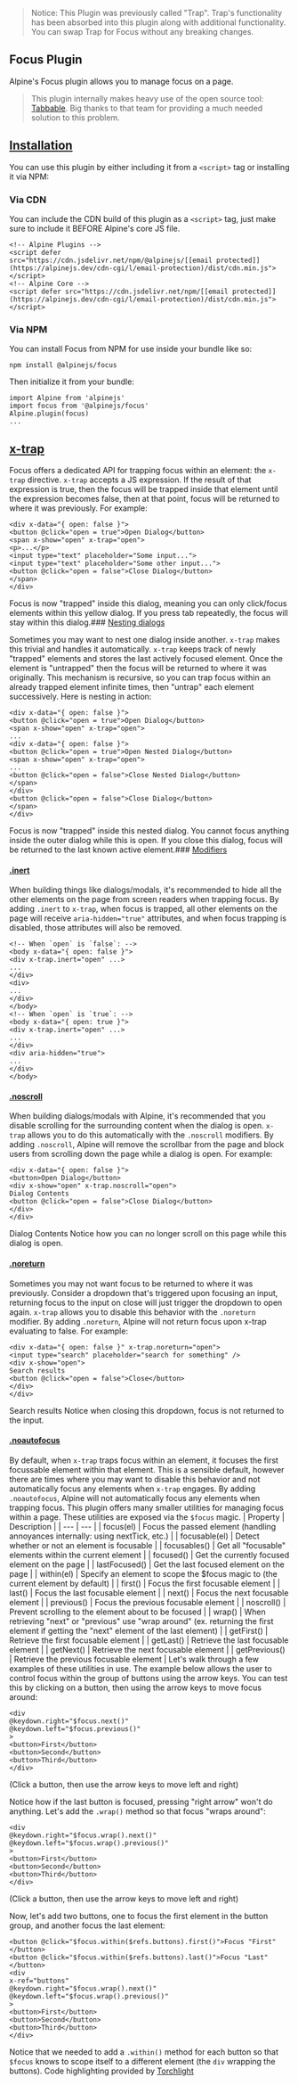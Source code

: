 > Notice: This Plugin was previously called "Trap". Trap's functionality has been absorbed into this plugin along with additional functionality. You can swap Trap for Focus without any breaking changes.


## Focus Plugin


Alpine's Focus plugin allows you to manage focus on a page.

> This plugin internally makes heavy use of the open source tool: [Tabbable](https://github.com/focus-trap/tabbable). Big thanks to that team for providing a much needed solution to this problem.


## [Installation](#installation)


You can use this plugin by either including it from a `<script>` tag or installing it via NPM:


### Via CDN


You can include the CDN build of this plugin as a `<script>` tag, just make sure to include it BEFORE Alpine's core JS file.
```
<!-- Alpine Plugins -->
<script defer src="https://cdn.jsdelivr.net/npm/@alpinejs/[[email protected]](https://alpinejs.dev/cdn-cgi/l/email-protection)/dist/cdn.min.js"></script>
<!-- Alpine Core -->
<script defer src="https://cdn.jsdelivr.net/npm/[[email protected]](https://alpinejs.dev/cdn-cgi/l/email-protection)/dist/cdn.min.js"></script>
```


### Via NPM


You can install Focus from NPM for use inside your bundle like so:
```
npm install @alpinejs/focus
```
Then initialize it from your bundle:
```
import Alpine from 'alpinejs'
import focus from '@alpinejs/focus'
Alpine.plugin(focus)
...
```


## [x-trap](#x-trap)


Focus offers a dedicated API for trapping focus within an element: the `x-trap` directive.
`x-trap` accepts a JS expression. If the result of that expression is true, then the focus will be trapped inside that element until the expression becomes false, then at that point, focus will be returned to where it was previously.
For example:
```
<div x-data="{ open: false }">
<button @click="open = true">Open Dialog</button>
<span x-show="open" x-trap="open">
<p>...</p>
<input type="text" placeholder="Some input...">
<input type="text" placeholder="Some other input...">
<button @click="open = false">Close Dialog</button>
</span>
</div>
```

Focus is now "trapped" inside this dialog, meaning you can only click/focus elements within this yellow dialog. If you press tab repeatedly, the focus will stay within this dialog.### [Nesting dialogs](#nesting)

Sometimes you may want to nest one dialog inside another. `x-trap` makes this trivial and handles it automatically.
`x-trap` keeps track of newly "trapped" elements and stores the last actively focused element. Once the element is "untrapped" then the focus will be returned to where it was originally.
This mechanism is recursive, so you can trap focus within an already trapped element infinite times, then "untrap" each element successively.
Here is nesting in action:
```
<div x-data="{ open: false }">
<button @click="open = true">Open Dialog</button>
<span x-show="open" x-trap="open">
...
<div x-data="{ open: false }">
<button @click="open = true">Open Nested Dialog</button>
<span x-show="open" x-trap="open">
...
<button @click="open = false">Close Nested Dialog</button>
</span>
</div>
<button @click="open = false">Close Dialog</button>
</span>
</div>
```

Focus is now "trapped" inside this nested dialog. You cannot focus anything inside the outer dialog while this is open. If you close this dialog, focus will be returned to the last known active element.### [Modifiers](#modifiers)


#### [.inert](#inert)


When building things like dialogs/modals, it's recommended to hide all the other elements on the page from screen readers when trapping focus.
By adding `.inert` to `x-trap`, when focus is trapped, all other elements on the page will receive `aria-hidden="true"` attributes, and when focus trapping is disabled, those attributes will also be removed.
```
<!-- When `open` is `false`: -->
<body x-data="{ open: false }">
<div x-trap.inert="open" ...>
...
</div>
<div>
...
</div>
</body>
<!-- When `open` is `true`: -->
<body x-data="{ open: true }">
<div x-trap.inert="open" ...>
...
</div>
<div aria-hidden="true">
...
</div>
</body>
```


#### [.noscroll](#noscroll)


When building dialogs/modals with Alpine, it's recommended that you disable scrolling for the surrounding content when the dialog is open.
`x-trap` allows you to do this automatically with the `.noscroll` modifiers.
By adding `.noscroll`, Alpine will remove the scrollbar from the page and block users from scrolling down the page while a dialog is open.
For example:
```
<div x-data="{ open: false }">
<button>Open Dialog</button>
<div x-show="open" x-trap.noscroll="open">
Dialog Contents
<button @click="open = false">Close Dialog</button>
</div>
</div>
```

Dialog Contents
Notice how you can no longer scroll on this page while this dialog is open.


#### [.noreturn](#noreturn)


Sometimes you may not want focus to be returned to where it was previously. Consider a dropdown that's triggered upon focusing an input, returning focus to the input on close will just trigger the dropdown to open again.
`x-trap` allows you to disable this behavior with the `.noreturn` modifier.
By adding `.noreturn`, Alpine will not return focus upon x-trap evaluating to false.
For example:
```
<div x-data="{ open: false }" x-trap.noreturn="open">
<input type="search" placeholder="search for something" />
<div x-show="open">
Search results
<button @click="open = false">Close</button>
</div>
</div>
```

Search results
Notice when closing this dropdown, focus is not returned to the input.


#### [.noautofocus](#noautofocus)


By default, when `x-trap` traps focus within an element, it focuses the first focussable element within that element. This is a sensible default, however there are times where you may want to disable this behavior and not automatically focus any elements when `x-trap` engages.
By adding `.noautofocus`, Alpine will not automatically focus any elements when trapping focus.
This plugin offers many smaller utilities for managing focus within a page. These utilities are exposed via the `$focus` magic.
| Property | Description |
| --- | --- |
| focus(el) | Focus the passed element (handling annoyances internally: using nextTick, etc.) |
| focusable(el) | Detect whether or not an element is focusable |
| focusables() | Get all "focusable" elements within the current element |
| focused() | Get the currently focused element on the page |
| lastFocused() | Get the last focused element on the page |
| within(el) | Specify an element to scope the $focus magic to (the current element by default) |
| first() | Focus the first focusable element |
| last() | Focus the last focusable element |
| next() | Focus the next focusable element |
| previous() | Focus the previous focusable element |
| noscroll() | Prevent scrolling to the element about to be focused |
| wrap() | When retrieving "next" or "previous" use "wrap around" (ex. returning the first element if getting the "next" element of the last element) |
| getFirst() | Retrieve the first focusable element |
| getLast() | Retrieve the last focusable element |
| getNext() | Retrieve the next focusable element |
| getPrevious() | Retrieve the previous focusable element |
Let's walk through a few examples of these utilities in use. The example below allows the user to control focus within the group of buttons using the arrow keys. You can test this by clicking on a button, then using the arrow keys to move focus around:
```
<div
@keydown.right="$focus.next()"
@keydown.left="$focus.previous()"
>
<button>First</button>
<button>Second</button>
<button>Third</button>
</div>
```

(Click a button, then use the arrow keys to move left and right)

Notice how if the last button is focused, pressing "right arrow" won't do anything. Let's add the `.wrap()` method so that focus "wraps around":
```
<div
@keydown.right="$focus.wrap().next()"
@keydown.left="$focus.wrap().previous()"
>
<button>First</button>
<button>Second</button>
<button>Third</button>
</div>
```

(Click a button, then use the arrow keys to move left and right)

Now, let's add two buttons, one to focus the first element in the button group, and another focus the last element:
```
<button @click="$focus.within($refs.buttons).first()">Focus "First"</button>
<button @click="$focus.within($refs.buttons).last()">Focus "Last"</button>
<div
x-ref="buttons"
@keydown.right="$focus.wrap().next()"
@keydown.left="$focus.wrap().previous()"
>
<button>First</button>
<button>Second</button>
<button>Third</button>
</div>
```
Notice that we needed to add a `.within()` method for each button so that `$focus` knows to scope itself to a different element (the `div` wrapping the buttons).
Code highlighting provided by [Torchlight](https://torchlight.dev/)